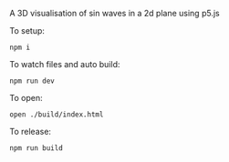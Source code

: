 A 3D visualisation of sin waves in a 2d plane using p5.js

To setup:
```
npm i
```

To watch files and auto build:
```
npm run dev
```

To open:
```
open ./build/index.html
```

To release:
```
npm run build
```

